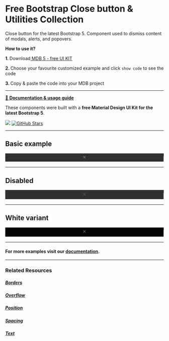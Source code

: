 # Free Bootstrap Close button & Utilities Collection

Close button for the latest Bootstrap 5. Component used to dismiss content of modals, alerts, and popovers.



<p><strong>How to use it?</strong></p>
<p class="mb-2">
<strong>1. </strong>Download<a target="_blank" href="https://mdbootstrap.com/docs/standard/"> MDB 5 - free UI KIT</a></p>
<p class="mb-2"><strong>2. </strong>Choose your favourite customized example and click <code>show code</code> to see the code</p>
<p class="mb-3"><strong>3. </strong>Copy & paste the code into your MDB project</p>

--------------------

[📄 **Documentation & usage guide**](https://mdbootstrap.com/docs/standard/utilities/close-button/)

These components were built with a **free Material Design UI Kit for the latest Bootstrap 5**.

<img height="25" src="https://mdbootstrap.com/img/Marketing/general/logo/medium/mdb-r.png">  [![GitHub Stars](https://img.shields.io/github/stars/mdbootstrap/mdb-ui-kit?label=Star%20now&style=social)](https://github.com/mdbootstrap/mdb-ui-kit/)

---------------------

 <h2 class="mb-4">Basic example</h2> 

 [![Bootstrap 5 Close button](/assets/basic-example.png)](https://mdbootstrap.com/docs/standard/utilities/close-button/#section-basic-example)

 
 <hr class="my-5">

 <h2 class="mb-4">Disabled</h2> 

 [![Bootstrap 5 Close button](/assets/disabled.png)](https://mdbootstrap.com/docs/standard/utilities/close-button/#section-disabled)

 
 <hr class="my-5">

 <h2 class="mb-4">White variant</h2> 

 [![Bootstrap 5 Close button](/assets/white-variant.png)](https://mdbootstrap.com/docs/standard/utilities/close-button/#section-white-variant)


 
 <hr class="my-5">

<h4>For more examples visit our <a target="_blank" href="https://mdbootstrap.com/docs/standard/utilities/close-button/">documentation</a>.</h4>

 <hr class="my-5">

<h3>Related Resources</h3>

<h5><a target="_blank" href="https://mdbootstrap.com/docs/standard/utilities/borders/">Borders</a></h5>

<h5><a target="_blank" href="https://mdbootstrap.com/docs/standard/utilities/overflow/">Overflow</a></h5>

<h5><a target="_blank" href="https://mdbootstrap.com/docs/standard/utilities/position/">Position</a></h5>

<h5><a target="_blank" href="https://mdbootstrap.com/docs/standard/utilities/spacing/">Spacing</a></h5>

<h5><a target="_blank" href="https://mdbootstrap.com/docs/standard/utilities/text/">Text</a></h5>



